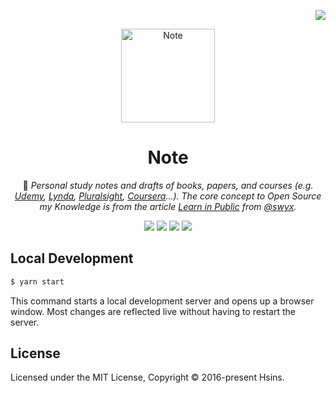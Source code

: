 <!-- Badge for License -->
<div align="right">

  [![](https://img.shields.io/github/license/Hsins/Note?style=flat-square)](./LICENSE)

</div>

<!-- logo, title and description -->
<div align="center">
  <img src="https://i.imgur.com/OaL3Chg.png" alt="Note" height="150px">

# Note

📓 _Personal study notes and drafts of books, papers, and courses (e.g. [Udemy](https://www.udemy.com/), [Lynda](https://www.lynda.com/), [Pluralsight](https://www.pluralsight.com/), [Coursera](https://coursera.org/)…). The core concept to Open Source my Knowledge is from the article [Learn in Public](https://www.swyx.io/learn-in-public/) from [@swyx](https://www.swyx.io/)._

[![](https://flat.badgen.net/badge/Coursera/3?color=3D73C6&icon=https://simpleicons.now.sh/udemy/fff)](https://www.coursera.org/)
[![](https://flat.badgen.net/badge/Udemy/16?color=D95D58&icon=https://simpleicons.now.sh/udemy/fff)](https://www.udemy.com/)
[![](https://flat.badgen.net/badge/Pluralsight/2?color=D93770&icon=https://simpleicons.now.sh/pluralsight/fff)](https://www.pluralsight.com/)
[![](https://flat.badgen.net/badge/Treehouse/0?color=65BD6C&icon=https://simpleicons.now.sh/treehouse/fff)](https://teamtreehouse.com/)

</div>

## Local Development

``` bash
$ yarn start
```

This command starts a local development server and opens up a browser window. Most changes are reflected live without having to restart the server.

## License

Licensed under the MIT License, Copyright © 2016-present Hsins.
